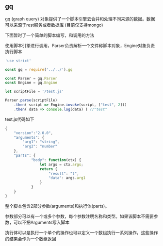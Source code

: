 ## gq
gq (graph query) 对象提供了一个脚本引擎去合并和处理不同来源的数据。数据可以来源于rest服务或者数据库 (目前仅支持mongo)


下面暂时了一个简单的脚本编写，和调用的方法

使用脚本引擎进行调用，Parser负责解析一个文件称脚本对象，Engine对象负责执行脚本
``` javascript
'use strict'

const gq = require('../../').gq

const Parser = gq.Parser
const Engine = gq.Engine

let scriptFile = '/test.js'

Parser.parse(scriptFile)
    .then( script => Engine.invoke(script, ["test", 2]))
    .then( data => console.log(data) ) //"test"
```

test.js代码如下
``` javascript
{
    "version":"2.0.0",
    "arguments": {
        "arg1": "string",
        "arg2": "number"
    },
    "parts": {
            "body": function(ctx) {
                let args = ctx.args;
                return {
                    "result": "t",
                    "data": args.arg1
                }
            }
    }
}
```
整个脚本包含2部分参数(arguments)和执行体(parts)。

参数部分可以有一个或多个参数，每个参数注明名称和类型。如果该脚本不需要参数，可以不把Arguments写入脚本

执行体可以是执行一个单个的操作也可以定义一个数组执行一系列操作，这些操作的结果会作为一个数组返回

